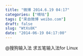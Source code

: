 ```yaml
---
title: "微博 2014.6.19 04:17"
categories: ["嘀咕"]
tags: ["来自微博 weibo.com"]
draft: false
slug: "WtXs8K"
date: "2014-06-19 04:17:00"
---
```


<p>@搜狗输入法 求五笔输入法for Linux ​​​​</p>
